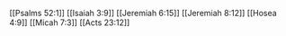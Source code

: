 [[Psalms 52:1]]
[[Isaiah 3:9]]
[[Jeremiah 6:15]]
[[Jeremiah 8:12]]
[[Hosea 4:9]]
[[Micah 7:3]]
[[Acts 23:12]]
